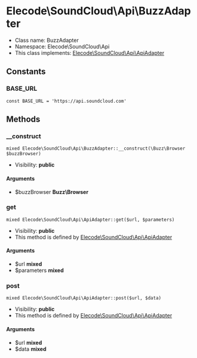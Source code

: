 Elecode\SoundCloud\Api\BuzzAdapter
===============






* Class name: BuzzAdapter
* Namespace: Elecode\SoundCloud\Api
* This class implements: [Elecode\SoundCloud\Api\ApiAdapter](Elecode-SoundCloud-Api-ApiAdapter.md)


Constants
----------


### BASE_URL

    const BASE_URL = 'https://api.soundcloud.com'







Methods
-------


### __construct

    mixed Elecode\SoundCloud\Api\BuzzAdapter::__construct(\Buzz\Browser $buzzBrowser)





* Visibility: **public**


#### Arguments
* $buzzBrowser **Buzz\Browser**



### get

    mixed Elecode\SoundCloud\Api\ApiAdapter::get($url, $parameters)





* Visibility: **public**
* This method is defined by [Elecode\SoundCloud\Api\ApiAdapter](Elecode-SoundCloud-Api-ApiAdapter.md)


#### Arguments
* $url **mixed**
* $parameters **mixed**



### post

    mixed Elecode\SoundCloud\Api\ApiAdapter::post($url, $data)





* Visibility: **public**
* This method is defined by [Elecode\SoundCloud\Api\ApiAdapter](Elecode-SoundCloud-Api-ApiAdapter.md)


#### Arguments
* $url **mixed**
* $data **mixed**



